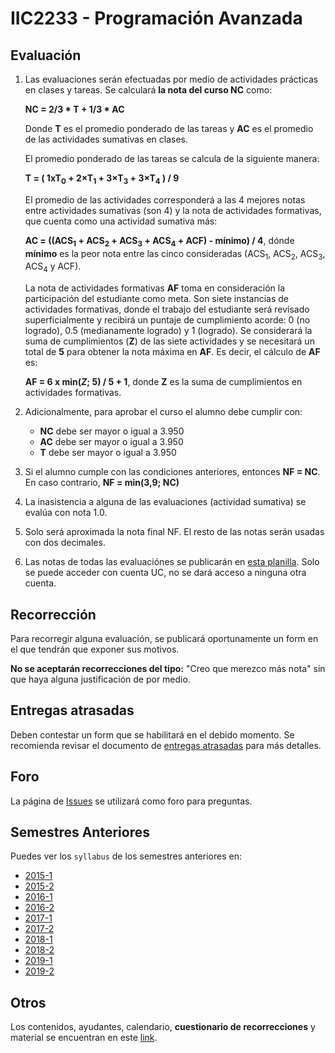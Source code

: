 # IIC2233 - Programación Avanzada

## Evaluación

1. Las evaluaciones serán efectuadas por medio de actividades prácticas en clases y tareas. Se calculará **la nota del curso NC** como:

    **NC = 2/3 * T + 1/3 * AC**

    Donde **T** es el promedio ponderado de las tareas y **AC** es el promedio de las actividades sumativas en clases.

    El promedio ponderado de las tareas se calcula de la siguiente manera:

    **T = ( 1xT<sub>0</sub> + 2×T<sub>1</sub> + 3×T<sub>3</sub> + 3×T<sub>4</sub> ) / 9**

    El promedio de las actividades corresponderá a las 4 mejores notas entre actividades sumativas (son 4) y la nota de actividades formativas, que cuenta como una actividad sumativa más:

    **AC = ((ACS<sub>1</sub> + ACS<sub>2</sub> + ACS<sub>3</sub> + ACS<sub>4</sub> + ACF) - mínimo) / 4**, dónde **mínimo** es la peor nota entre las cinco consideradas (ACS<sub>1</sub>, ACS<sub>2</sub>, ACS<sub>3</sub>, ACS<sub>4</sub> y ACF).

    La nota de actividades formativas **AF** toma en consideración la participación del estudiante como meta.
    Son siete instancias de actividades formativas, donde el trabajo del estudiante será revisado superficialmente y recibirá un puntaje de cumplimiento acorde:
    0 (no logrado), 0.5 (medianamente logrado) y 1 (logrado).
    Se considerará la suma de cumplimientos (**Z**) de las siete actividades y se necesitará un total de **5** para obtener la nota máxima en **AF**. Es decir, el cálculo de **AF** es:

    **AF = 6 x min(*Z*; 5) / 5 + 1**, donde **Z** es la suma de cumplimientos en actividades formativas.

2. Adicionalmente, para aprobar el curso el alumno debe cumplir con:

    - **NC** debe ser mayor o igual a 3.950
    - **AC** debe ser mayor o igual a 3.950
    - **T** debe ser mayor o igual a 3.950

3. Si el alumno cumple con las condiciones anteriores, entonces **NF = NC**. En caso contrario, **NF = min(3,9; NC)**

4. La inasistencia a alguna de las evaluaciones (actividad sumativa) se evalúa con nota 1.0.

5. Solo será aproximada la nota final NF. El resto de las notas serán usadas con dos decimales.

6. Las notas de todas las evaluaciónes se publicarán en [esta planilla](#). Solo se puede acceder con cuenta UC, no se dará acceso a ninguna otra cuenta.

## Recorrección

Para recorregir alguna evaluación, se publicará oportunamente un form en el que tendrán que exponer sus motivos.

**No se aceptarán recorrecciones del tipo:** "Creo que merezco más nota" sin que haya alguna justificación de por medio.

## Entregas atrasadas

Deben contestar un form que se habilitará en el debido momento. Se recomienda revisar el documento de [entregas atrasadas](https://github.com/IIC2233/syllabus/blob/master/ArchivosImportantes/Terminos%20y%20condiciones%20para%20entregas%20atrasadas.md) para más detalles.

## Foro

La página de [Issues](../../issues) se utilizará como foro para preguntas.


## Semestres Anteriores

Puedes ver los `syllabus` de los semestres anteriores en:
- [2015-1](https://github.com/IIC2233-2015-1/syllabus)
- [2015-2](https://github.com/IIC2233-2015-2/syllabus)
- [2016-1](https://github.com/IIC2233-2016-1/syllabus)
- [2016-2](https://github.com/IIC2233-2016-02/Syllabus)
- [2017-1](https://github.com/IIC2233/Syllabus-2017-1)
- [2017-2](https://github.com/IIC2233/Syllabus-2017-2)
- [2018-1](https://github.com/IIC2233/Syllabus-2018-1)
- [2018-2](https://github.com/IIC2233/Syllabus-2018-2)
- [2019-1](https://github.com/IIC2233/syllabus-2019-1)
- [2019-2](https://github.com/IIC2233/syllabus-2019-2)

## Otros

Los contenidos, ayudantes, calendario, **cuestionario de recorrecciones** y material se encuentran en este [link](https://iic2233.github.io/).
